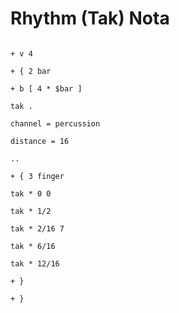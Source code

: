 # Rhythm (Tak) Nota

```scenario oscilla

+ v 4

+ { 2 bar

+ b [ 4 * $bar ]

tak .

channel = percussion

distance = 16

..

+ { 3 finger

tak * 0 0

tak * 1/2

tak * 2/16 7

tak * 6/16

tak * 12/16

+ }

+ }

```
